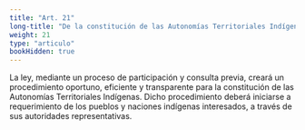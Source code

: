```yaml
---
title: "Art. 21"
long-title: "De la constitución de las Autonomías Territoriales Indígenas"
weight: 21
type: "articulo"
bookHidden: true
---
```

La ley, mediante un proceso de participación y consulta previa, creará un procedimiento oportuno, eficiente y transparente para la constitución de las Autonomías Territoriales Indígenas. Dicho procedimiento deberá iniciarse a requerimiento de los pueblos y naciones indígenas interesados, a través de sus autoridades representativas.
